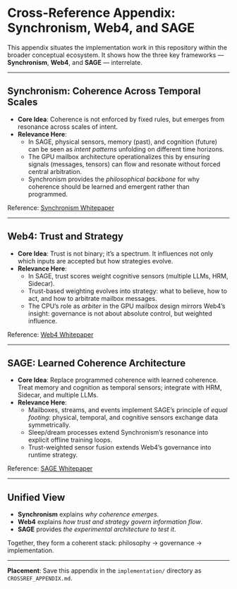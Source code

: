 
# Cross-Reference Appendix: Synchronism, Web4, and SAGE

This appendix situates the implementation work in this repository within the broader conceptual ecosystem. It shows how the three key frameworks — **Synchronism**, **Web4**, and **SAGE** — interrelate.

---

## Synchronism: Coherence Across Temporal Scales
- **Core Idea**: Coherence is not enforced by fixed rules, but emerges from resonance across scales of intent.  
- **Relevance Here**:  
  - In SAGE, physical sensors, memory (past), and cognition (future) can be seen as *intent patterns* unfolding on different time horizons.  
  - The GPU mailbox architecture operationalizes this by ensuring signals (messages, tensors) can flow and resonate without forced central arbitration.  
  - Synchronism provides the *philosophical backbone* for why coherence should be learned and emergent rather than programmed.

Reference: [Synchronism Whitepaper](https://dpcars.net/synchronism)

---

## Web4: Trust and Strategy
- **Core Idea**: Trust is not binary; it’s a spectrum. It influences not only which inputs are accepted but how strategies evolve.  
- **Relevance Here**:  
  - In SAGE, trust scores weight cognitive sensors (multiple LLMs, HRM, Sidecar).  
  - Trust-based weighting evolves into strategy: what to believe, how to act, and how to arbitrate mailbox messages.  
  - The CPU’s role as *arbiter* in the GPU mailbox design mirrors Web4’s insight: governance is not about absolute control, but weighted influence.

Reference: [Web4 Whitepaper](https://metalinxx.io/web4_whitepaper/)

---

## SAGE: Learned Coherence Architecture
- **Core Idea**: Replace programmed coherence with learned coherence. Treat memory and cognition as temporal sensors; integrate with HRM, Sidecar, and multiple LLMs.  
- **Relevance Here**:  
  - Mailboxes, streams, and events implement SAGE’s principle of *equal footing*: physical, temporal, and cognitive sensors exchange data symmetrically.  
  - Sleep/dream processes extend Synchronism’s resonance into explicit offline training loops.  
  - Trust-weighted sensor fusion extends Web4’s governance into runtime strategy.

Reference: [SAGE Whitepaper](https://github.com/dp-web4/HRM)

---

## Unified View
- **Synchronism** explains *why coherence emerges*.  
- **Web4** explains *how trust and strategy govern information flow*.  
- **SAGE** provides *the experimental architecture to test it*.  

Together, they form a coherent stack: philosophy → governance → implementation.

---

**Placement**: Save this appendix in the `implementation/` directory as `CROSSREF_APPENDIX.md`.
